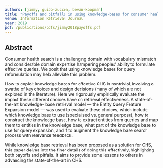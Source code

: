 ```yaml
---
authors: [jimmy, guido-zuccon, bevan-koopman]
title: "Payoffs and pitfalls in using knowledge-bases for consumer health search"
venue: Information Retrieval Journal
year: 2019
pdf: /publications/pdfs/jimmy2018payoffs.pdf
---
```


## Abstract

Consumer health search is a challenging domain with vocabulary mismatch and considerable domain expertise hampering peoples’ ability to formulate effective queries. We posit that using knowledge bases for query reformulation may help alleviate this problem.

How to exploit knowledge bases for effective CHS is nontrivial, involving a swathe of key choices and design decisions (many of which are not explored in the literature). Here we rigorously empirically evaluate the impact these different choices have on retrieval effectiveness. A state-of-the-art knowledge- base retrieval model — the Entity Query Feature Expansion model — was used to evaluate these choices, which include: which knowledge base to use (specialised vs. general purpose), how to construct the knowledge base, how to extract entities from queries and map them to entities in the knowledge base, what part of the knowledge base to use for query expansion, and if to augment the knowledge base search process with relevance feedback.

While knowledge base retrieval has been proposed as a solution for CHS, this paper delves into the finer details of doing this effectively, highlighting both payoffs and pitfalls. It aims to provide some lessons to others in advancing the state-of-the-art in CHS.
